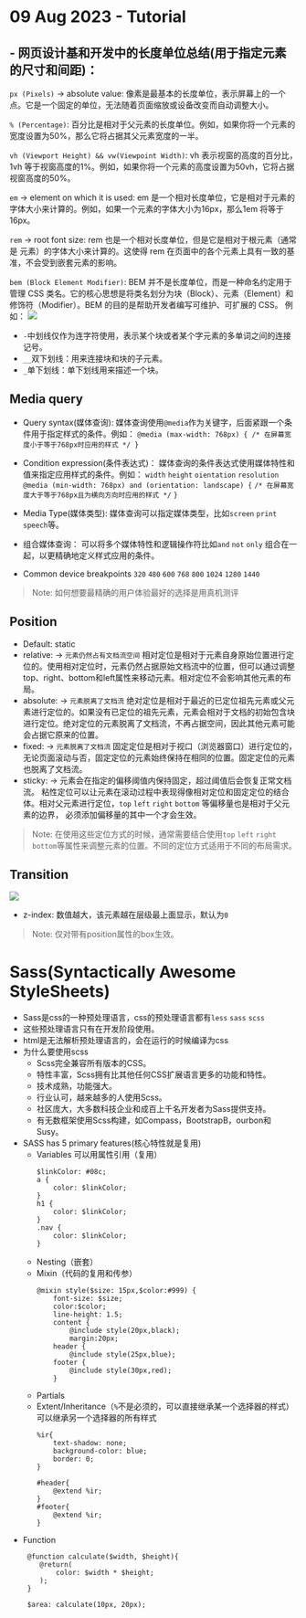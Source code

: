 # 09 Aug 2023 - Tutorial
## - 网页设计基和开发中的长度单位总结(用于指定元素的尺寸和间距)：
`px (Pixels)` -> absolute value:
像素是最基本的长度单位，表示屏幕上的一个点。它是一个固定的单位，无法随着页面缩放或设备改变而自动调整大小。

`% (Percentage)`:
百分比是相对于父元素的长度单位。例如，如果你将一个元素的宽度设置为50%，那么它将占据其父元素宽度的一半。

`vh (Viewport Height) && vw(Viewpoint Width)`:
vh 表示视窗的高度的百分比，1vh 等于视窗高度的1%。例如，如果你将一个元素的高度设置为50vh，它将占据视窗高度的50%。

`em` -> element on which it is used:
em 是一个相对长度单位，它是相对于元素的字体大小来计算的。例如，如果一个元素的字体大小为16px，那么1em 将等于16px。

`rem` -> root font size:
rem 也是一个相对长度单位，但是它是相对于根元素（通常是 <html> 元素）的字体大小来计算的。这使得 rem 在页面中的各个元素上具有一致的基准，不会受到嵌套元素的影响。

`bem (Block Element Modifier)`:
BEM 并不是长度单位，而是一种命名约定用于管理 CSS 类名。它的核心思想是将类名划分为块（Block）、元素（Element）和修饰符（Modifier）。BEM 的目的是帮助开发者编写可维护、可扩展的 CSS。
例如：
![](assets/16915749693637.jpg)
- `-`中划线仅作为连字符使用，表示某个块或者某个字元素的多单词之间的连接记号。
- `__`双下划线：用来连接块和块的子元素。
- `_`单下划线：单下划线用来描述一个块。

## Media query 
- Query syntax(媒体查询):
    媒体查询使用`@media`作为关键字，后面紧跟一个条件用于指定样式的条件。例如：
    `@media (max-width: 768px) {
    /* 在屏幕宽度小于等于768px时应用的样式 */
    }`
    
- Condition expression(条件表达式)：
媒体查询的条件表达式使用媒体特性和值来指定应用样式的条件。例如：
`width` `height` `oientation` `resolution`
`@media (min-width: 768px) and (orientation: landscape) {`
    `/* 在屏幕宽度大于等于768px且为横向方向时应用的样式 */`
`}`

- Media Type(媒体类型):
媒体查询可以指定媒体类型，比如`screen` `print` `speech`等。
- 组合媒体查询：
可以将多个媒体特性和逻辑操作符比如`and` `not` `only` 组合在一起，以更精确地定义样式应用的条件。
- Common device breakpoints
`320` `480` `600` `768` `800` `1024` `1280` `1440`
> Note: 如何想要最精确的用户体验最好的选择是用真机测评

## Position
- Default: static
- relative: -> `元素仍然占有文档流空间`
  相对定位是相对于元素自身原始位置进行定位的。使用相对定位时，元素仍然占据原始文档流中的位置，但可以通过调整top、right、bottom和left属性来移动元素。相对定位不会影响其他元素的布局。
- absolute: -> `元素脱离了文档流`
  绝对定位是相对于最近的已定位祖先元素或父元素进行定位的。如果没有已定位的祖先元素，元素会相对于文档的初始包含块进行定位。绝对定位的元素脱离了文档流，不再占据空间，因此其他元素可能会占据它原来的位置。
- fixed: -> `元素脱离了文档流`
  固定定位是相对于视口（浏览器窗口）进行定位的，无论页面滚动与否，固定定位的元素始终保持在相同的位置。固定定位的元素也脱离了文档流。
- sticky: -> 元素会在指定的偏移阈值内保持固定，超过阈值后会恢复正常文档流。
  粘性定位可以让元素在滚动过程中表现得像相对定位和固定定位的结合体。相对父元素进行定位，`top` `left` `right` `bottom` 等偏移量也是相对于父元素的边界， 必须添加偏移量的其中一个才会生效。  
> Note: 在使用这些定位方式的时候，通常需要结合使用`top` `left` `right` `bottom`等属性来调整元素的位置。不同的定位方式适用于不同的布局需求。

## Transition
![](assets/16915787668969.jpg)

- z-index: 数值越大，该元素越在层级最上面显示，默认为`0`
> Note: 仅对带有position属性的box生效。


# Sass(Syntactically Awesome StyleSheets)
- Sass是css的一种预处理语言，css的预处理语言都有`less` `sass` `scss`
- 这些预处理语言只有在开发阶段使用。
- html是无法解析预处理语言的，会在运行的时候编译为css
- 为什么要使用scss
    - Scss完全兼容所有版本的CSS。
    - 特性丰富，Scss拥有比其他任何CSS扩展语言更多的功能和特性。
    - 技术成熟，功能强大。
    - 行业认可，越来越多的人使用Scss。
    - 社区庞大，大多数科技企业和成百上千名开发者为Sass提供支持。
    - 有无数框架使用Scss构建，如Compass，BootstrapB，ourbon和Susy。
- SASS has 5 primary features(核心特性就是复用)
    - Variables
        可以用属性引用（复用）
        ```
        $linkColor: #08c;
        a {
            color: $linkColor;
        }
        h1 {
            color: $linkColor;
        }
        .nav {
            color: $linkColor;
        }
        ```
    - Nesting（嵌套）
    - Mixin（代码的复用和传参）
        ```
        @mixin style($size: 15px,$color:#999) { 
            font-size: $size; 
            color:$color; 
            line-height: 1.5;
            content {
                @include style(20px,black); 
                margin:20px;
            header {
                @include style(25px,blue); 
            footer {
                @include style(30px,red);
            }
        ```
    - Partials
    - Extent/Inheritance（`%`不是必须的，可以直接继承某一个选择器的样式）可以继承另一个选择器的所有样式
        ```
        %ir{
            text-shadow: none;
            background-color: blue;
            border: 0;
        }
        
        #header{
            @extend %ir;
        }
        #footer{
            @extend %ir;
        }
        ```
- Function
    ```
     @function calculate($width, $height){
        @return(
            color: $width * $height;
        );
     }
     
     $area: calculate(10px, 20px);
    ```        
        
